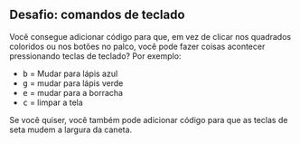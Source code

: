 ## Desafio: comandos de teclado

Você consegue adicionar código para que, em vez de clicar nos quadrados coloridos ou nos botões no palco, você pode fazer coisas acontecer pressionando teclas de teclado? Por exemplo:

+ <kbd>b</kbd> = Mudar para lápis azul
+ <kbd>g</kbd> = mudar para lápis verde
+ <kbd>e</kbd> = mudar para a borracha
+ <kbd>c</kbd> = limpar a tela

Se você quiser, você também pode adicionar código para que as teclas de seta mudem a largura da caneta.